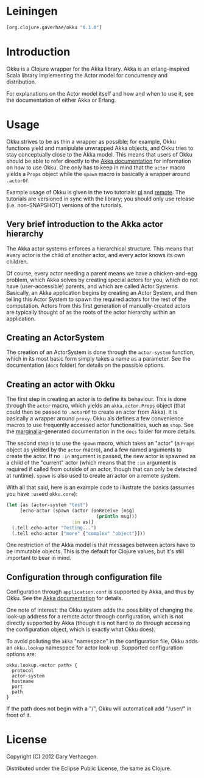 # Leiningen

```clojure
[org.clojure.gaverhae/okku "0.1.0"]
```

# Introduction

Okku is a Clojure wrapper for the Akka library. Akka is an erlang-inspired
Scala library implementing the Actor model for concurrency and distribution.

For explanations on the Actor model itself and how and when to use it, see the
documentation of either Akka or Erlang.

# Usage

Okku strives to be as thin a wrapper as possible; for example, Okku functions
yield and manipulate unwrapped Akka objects, and Okku tries to stay
conceptually close to the Akka model. This means that users of Okku should be
able to refer directly to the [Akka documentation](http://akka.io/docs/) for
information on how to use Okku. One only has to keep in mind that the ``actor``
macro yields a ``Props`` object while the ``spawn`` macro is basically a
wrapper around ``.actorOf``.

Example usage of Okku is given in the two tutorials:
[pi](https://github.com/gaverhae/okku-pi) and
[remote](https://github.com/gaverhae/okku-remote). The tutorials are versioned
in sync with the library; you should only use release (i.e. non-SNAPSHOT)
versions of the tutorials.

## Very brief introduction to the Akka actor hierarchy

The Akka actor systems enforces a hierarchical structure. This means that every
actor is the child of another actor, and every actor knows its own children.

Of course, every actor needing a parent means we have a chicken-and-egg
problem, which Akka solves by creating special actors for you, which do not
have (user-accessible) parents, and which are called Actor Systems. Basically,
an Akka application begins by creating an Actor System, and then telling this
Actor System to spawn the required actors for the rest of the computation.
Actors from this first generation of manually-created actors are typically
thought of as the roots of the actor hierarchy within an application.

## Creating an ActorSystem

The creation of an ActorSystem is done through the ``actor-system`` function,
which in its most basic form simply takes a name as a parameter. See the
documentation (``docs`` folder) for details on the possible options.

## Creating an actor with Okku

The first step in creating an actor is to define its behaviour. This is done
through the ``actor`` macro, which yields an ``akka.actor.Props`` object (that
could then be passed to ``.actorOf`` to create an actor from Akka). It is
basically a wrapper around ``proxy``. Okku als defines a few convenience macros
to use frequently accessed actor functionalities, such as ``stop``. See the
[marginalia](https://github.com/fogus/marginalia/)-generated documentation in
the ``docs`` folder for more details.

The second step is to use the ``spawn`` macro, which takes an "actor" (a
``Props`` object as yielded by the ``actor`` macro), and a few named arguments
to create the actor. If no ``:in`` argument is passed, the new actor is spawned
as a child of the "current" actor (which means that the ``:in`` argument is
required if called from outside of an actor, though that can only be detected
at runtime). ``spawn`` is also used to create an actor on a remote system.

With all that said, here is an example code to illustrate the basics (assumes
you have ``:use``ed ``okku.core``):
```clojure
(let [as (actor-system "test")
     [echo-actor (spawn (actor (onReceive [msg]
                                 (println msg)))
                        :in as)]
  (.tell echo-actor "Testing...")
  (.tell echo-actor ["more" {"complex" "object"}]))
```

One restriction of the Akka model is that messages between actors have to be
immutable objects. This is the default for Clojure values, but it's still
important to bear in mind.

## Configuration through configuration file

Configuration through ``application.conf`` is supported by Akka, and thus by
Okku. See the [Akka documentation](http://akka.io/docs/) for details.

One note of interest: the Okku system adds the possibility of changing the
look-up address for a remote actor through configuration, which is not directly
supported by Akka (though it is not hard to do through accessing the
configuration object, which is exactly what Okku does).

To avoid polluting the ``akka`` "namespace" in the configuration file, Okku
adds an ``okku.lookup`` namespace for actor look-up. Supported configuration
options are:
```
okku.lookup.<actor path> {
  protocol
  actor-system
  hostname
  port
  path
}
```

If the path does not begin with a "/", Okku will automaticall add "/user/" in
front of it.

# License

Copyright (C) 2012 Gary Verhaegen.

Distributed under the Eclipse Public License, the same as Clojure.
